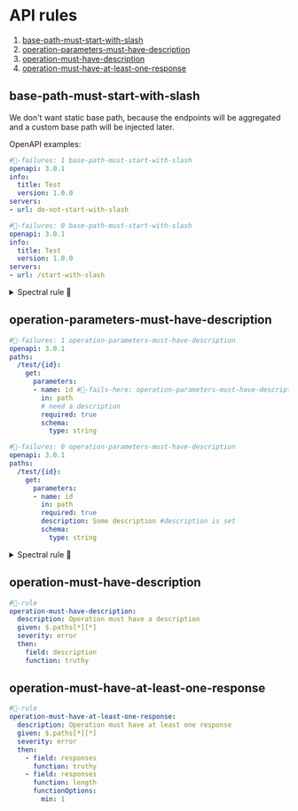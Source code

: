 # API rules

1. [base-path-must-start-with-slash](#base-path-must-start-with-slash)
2. [operation-parameters-must-have-description](#operation-parameters-must-have-description)
3. [operation-must-have-description](#operation-must-have-description)
4. [operation-must-have-at-least-one-response](#operation-must-have-at-least-one-response)

## base-path-must-start-with-slash

We don't want static base path, because the endpoints will be aggregated and a custom base path will be injected later.

OpenAPI examples:

```yaml
#👻-failures: 1 base-path-must-start-with-slash
openapi: 3.0.1
info:
  title: Test
  version: 1.0.0 
servers:
- url: do-not-start-with-slash
```

```yaml
#👻-failures: 0 base-path-must-start-with-slash
openapi: 3.0.1
info:
  title: Test
  version: 1.0.0
servers:
- url: /start-with-slash
```

<details>
  <summary>Spectral rule 🤖</summary>

```yaml
#👻-rule
base-path-must-start-with-slash:
  description: Base path must be relative (start with a /)
  message: "{{description}}. But was {{value}}."
  given: $.servers[*]
  severity: error
  then:
    field: url
    function: pattern
    functionOptions:
      match: "^\/"
```

</details>

## operation-parameters-must-have-description

```yaml
#👻-failures: 1 operation-parameters-must-have-description
openapi: 3.0.1
paths:
  /test/{id}:
    get: 
      parameters:
      - name: id #👻-fails-here: operation-parameters-must-have-description
        in: path 
        # need a description
        required: true
        schema:
          type: string
```

```yaml
#👻-failures: 0 operation-parameters-must-have-description
openapi: 3.0.1
paths:
  /test/{id}:
    get:
      parameters:
      - name: id
        in: path
        required: true
        description: Some description #description is set
        schema:
          type: string
```

<details>
  <summary>Spectral rule 🤖</summary>

```yaml
#👻-rule
operation-parameters-must-have-description:
  description: Operation parameters must have a description
  given: $.paths[*][*].parameters[*]
  severity: error
  then:
    field: description
    function: truthy
```

</details>


## operation-must-have-description

```yaml
#👻-rule
operation-must-have-description:
  description: Operation must have a description
  given: $.paths[*][*]
  severity: error
  then:
    field: description
    function: truthy
```

## operation-must-have-at-least-one-response

```yaml
#👻-rule
operation-must-have-at-least-one-response:
  description: Operation must have at least one response
  given: $.paths[*][*]
  severity: error
  then:
    - field: responses
      function: truthy
    - field: responses
      function: length
      functionOptions:
        min: 1
```